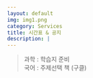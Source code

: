 ```yaml
---
layout: default
img: img1.png
category: Services
title: 시간표 & 공지
description: |
---     
```

> 과학 : 학습지 준비      
> 국어 : 주제선택 책 (구클)       
